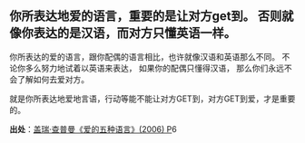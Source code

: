 ## 你所表达地爱的语言，重要的是让对方get到。 否则就像你表达的是汉语，而对方只懂英语一样。

你所表达的爱的语言，跟你配偶的语言相比，也许就像汉语和英语那么不同。 不论你多么努力地试着以英语来表达， 
如果你的配偶只懂得汉语， 那么你们永远不会了解如何去爱对方。

就是你所表达地爱地言语，行动等能不能让对方GET到，对方GET到爱，才是重要的。

**出处**：[盖瑞·查普曼《爱的五种语言》(2006) P](zotero://select/library/items/3AEKFR52)6

